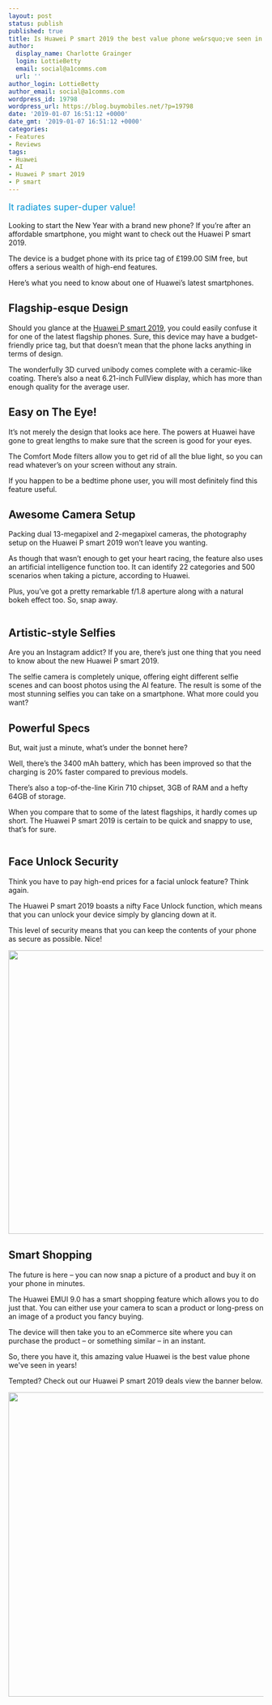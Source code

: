 ```yaml
---
layout: post
status: publish
published: true
title: Is Huawei P smart 2019 the best value phone we&rsquo;ve seen in years?
author:
  display_name: Charlotte Grainger
  login: LottieBetty
  email: social@a1comms.com
  url: ''
author_login: LottieBetty
author_email: social@a1comms.com
wordpress_id: 19798
wordpress_url: https://blog.buymobiles.net/?p=19798
date: '2019-01-07 16:51:12 +0000'
date_gmt: '2019-01-07 16:51:12 +0000'
categories:
- Features
- Reviews
tags:
- Huawei
- AI
- Huawei P smart 2019
- P smart
---
```

<p><span class="postStandFirst" style="color: #0896d5; line-height: 26px; font-size: 18px;">It radiates super-duper value!</span></p>
<p>Looking to start the New Year with a brand new phone? If you&rsquo;re after an affordable smartphone, you might want to check out the Huawei P smart 2019.</p>
<p>The device is a budget phone with its price tag of &pound;199.00 SIM free, but offers a serious wealth of high-end features.</p>
<p>Here&rsquo;s what you need to know about one of Huawei&rsquo;s latest smartphones.</p>
<h2>Flagship-esque Design</h2>
<p>Should you glance at the <a href="https://www.buymobiles.net/huawei/p-smart-2019-blue" target="_blank" rel="noopener">Huawei P smart 2019</a>, you could easily confuse it for one of the latest flagship phones. Sure, this device may have a budget-friendly price tag, but that doesn&rsquo;t mean that the phone lacks anything in terms of design.</p>
<p>The wonderfully 3D curved unibody comes complete with a ceramic-like coating. There&rsquo;s also a neat 6.21-inch FullView display, which has more than enough quality for the average user.</p>
<h2>Easy on The Eye!</h2>
<p>It&rsquo;s not merely the design that looks ace here. The powers at Huawei have gone to great lengths to make sure that the screen is good for your eyes.</p>
<p>The Comfort Mode filters allow you to get rid of all the blue light, so you can read whatever&rsquo;s on your screen without any strain.</p>
<p>If you happen to be a bedtime phone user, you will most definitely find this feature useful.</p>
<h2>Awesome Camera Setup</h2>
<p>Packing dual 13-megapixel and 2-megapixel cameras, the photography setup on the Huawei P smart 2019 won&rsquo;t leave you wanting.</p>
<p>As though that wasn&rsquo;t enough to get your heart racing, the feature also uses an artificial intelligence function too. It can identify 22 categories and 500 scenarios when taking a picture, according to Huawei.</p>
<p>Plus, you&rsquo;ve got a pretty remarkable f/1.8 aperture along with a natural bokeh effect too. So, snap away.</p>
<p><img class="aligncenter size-full wp-image-19808" src="https://lh3.googleusercontent.com/7SwrE3K7p8LmnvjSpxwapPbzXWLgLtjIIz-C9tyR1j-sTJk7XxMKHgehZyfYaATJFysa5FTm5sGs9xBBHUvBRdpA-Q=s0" alt="" /></p>
<h2>Artistic-style Selfies</h2>
<p>Are you an Instagram addict? If you are, there&rsquo;s just one thing that you need to know about the new Huawei P smart 2019.</p>
<p>The selfie camera is completely unique, offering eight different selfie scenes and can boost photos using the AI feature. The result is some of the most stunning selfies you can take on a smartphone. What more could you want?</p>
<h2>Powerful Specs</h2>
<p>But, wait just a minute, what&rsquo;s under the bonnet here?</p>
<p>Well, there&rsquo;s the 3400 mAh battery, which has been improved so that the charging is 20% faster compared to previous models.</p>
<p>There&rsquo;s also a top-of-the-line Kirin 710 chipset, 3GB of RAM and a hefty 64GB of storage.</p>
<p>When you compare that to some of the latest flagships, it hardly comes up short. The Huawei P smart 2019 is certain to be quick and snappy to use, that&rsquo;s for sure.</p>
<p><img class="aligncenter size-full wp-image-19804" src="https://lh3.googleusercontent.com/hm2Nx0cbOokX5xF3aIAS-OYAcA5DFIBDx1x-0LbDA8_Y4nFmLSV0QxeBKIloBEjRCfgpeDlfzkgFYBJISBnrwfiB=s0" alt="" /></p>
<h2>Face Unlock Security</h2>
<p>Think you have to pay high-end prices for a facial unlock feature? Think again.</p>
<p>The Huawei P smart 2019 boasts a nifty Face Unlock function, which means that you can unlock your device simply by glancing down at it.</p>
<p>This level of security means that you can keep the contents of your phone as secure as possible. Nice!</p>
<p><img class="aligncenter wp-image-19802" src="https://lh3.googleusercontent.com/sNlbJlm6zfvaL8zqFLJigxhKfvAp5duarzHqn_plm4xqOw4e1EnsPKt_GZC2sGVAalJBG5uTxAjCY83N8GipAzA=s0" alt="" width="600" height="559" /></p>
<h2>Smart Shopping</h2>
<p>The future is here &ndash;&nbsp;you can now snap a picture of a product and buy it on your phone in minutes.</p>
<p>The Huawei EMUI 9.0 has a smart shopping feature which allows you to do just that. You can either use your camera to scan a product or long-press on an image of a product you fancy buying.</p>
<p>The device will then take you to an eCommerce site where you can purchase the product &ndash;&nbsp;or something similar &ndash;&nbsp;in an instant.</p>
<p>So, there you have it, this amazing value Huawei is the best value phone we've seen in years!</p>
<p>Tempted? Check out our Huawei P smart 2019 deals view the banner below.</p>
<p><a href="https://www.buymobiles.net/huawei/p-smart-2019-blue" target="_blank" rel="noopener"><img class="aligncenter wp-image-19813 size-full" src="https://lh3.googleusercontent.com/Ct5PFDKjjKjA96dWDjsI9DwpHggUw2JCsPh3ZYKEvovYiZiborApbRFWVvnf1REfCjZopO55bfybq_ZqEVMOR7ti=s0" alt="" width="600" height="600" /></a></p>
